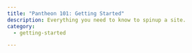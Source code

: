 ```yaml
---
title: "Pantheon 101: Getting Started"
description: Everything you need to know to spinup a site.
category:
  - getting-started

---
```

